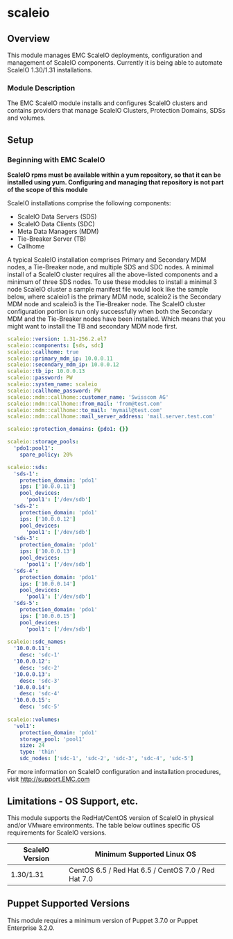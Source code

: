 # scaleio

## Overview

This module manages EMC ScaleIO deployments, configuration and management of ScaleIO components. Currently it is being able to automate ScaleIO 1.30/1.31 installations.

### Module Description

The EMC ScaleIO module installs and configures ScaleIO clusters and contains providers that manage ScaleIO Clusters, Protection Domains, SDSs and volumes.

## Setup

### Beginning with EMC ScaleIO

**ScaleIO rpms must be available within a yum repository, so that it can be installed using yum. Configuring and managing that repository is not part of the scope of this module**

ScaleIO installations comprise the following components:
* ScaleIO Data Servers (SDS)
* ScaleIO Data Clients (SDC)
* Meta Data Managers (MDM)
* Tie-Breaker Server (TB)
* Callhome

A typical ScaleIO installation comprises Primary and Secondary MDM nodes, a Tie-Breaker node, and multiple SDS and SDC nodes.
A minimal install of a ScaleIO cluster requires all the above-listed components and a minimum of three SDS nodes.
To use these modules to install a minimal 3 node ScaleIO cluster a sample manifest file would look like the sample below, where scaleio1 is the primary MDM node, scaleio2 is the Secondary MDM node and scaleio3 is the Tie-Breaker node. The ScaleIO cluster configuration portion is run only successfully when both the Secondary MDM and the Tie-Breaker nodes have been installed. Which means that you might want to install the TB and secondary MDM node first.

```yaml
scaleio::version: 1.31-256.2.el7
scaleio::components: [sds, sdc]
scaleio::callhome: true
scaleio::primary_mdm_ip: 10.0.0.11
scaleio::secondary_mdm_ip: 10.0.0.12
scaleio::tb_ip: 10.0.0.13
scaleio::password: PW
scaleio::system_name: scaleio
scaleio::callhome_password: PW
scaleio::mdm::callhome::customer_name: 'Swisscom AG'
scaleio::mdm::callhome::from_mail: 'from@test.com'
scaleio::mdm::callhome::to_mail: 'mymail@test.com'
scaleio::mdm::callhome::mail_server_address: 'mail.server.test.com'

scaleio::protection_domains: {pdo1: {}}

scaleio::storage_pools:
  'pdo1:pool1':
    spare_policy: 20%

scaleio::sds:
  'sds-1':
    protection_domain: 'pdo1'
    ips: ['10.0.0.11']
    pool_devices:
      'pool1': ['/dev/sdb']
  'sds-2':
    protection_domain: 'pdo1'
    ips: ['10.0.0.12']
    pool_devices:
      'pool1': ['/dev/sdb']
  'sds-3':
    protection_domain: 'pdo1'
    ips: ['10.0.0.13']
    pool_devices:
      'pool1': ['/dev/sdb']
  'sds-4':
    protection_domain: 'pdo1'
    ips: ['10.0.0.14']
    pool_devices:
      'pool1': ['/dev/sdb']                                                                                                                            
  'sds-5':                                                                                                                                             
    protection_domain: 'pdo1'                                                                                                                          
    ips: ['10.0.0.15']                                                                                                                              
    pool_devices:                                                                                                                                      
      'pool1': ['/dev/sdb']  
      
scaleio::sdc_names:                                                                                                                                    
  '10.0.0.11':                                                                                                                                      
    desc: 'sdc-1'                                                                                                                                      
  '10.0.0.12':                                                                                                                                      
    desc: 'sdc-2'                                                                                                                                      
  '10.0.0.13':                                                                                                                                      
    desc: 'sdc-3'                                                                                                                                      
  '10.0.0.14':                                                                                                                                      
    desc: 'sdc-4'                                                                                                                                      
  '10.0.0.15':
    desc: 'sdc-5'
    
scaleio::volumes:
  'vol1':
    protection_domain: 'pdo1'
    storage_pool: 'pool1'
    size: 24
    type: 'thin'
    sdc_nodes: ['sdc-1', 'sdc-2', 'sdc-3', 'sdc-4', 'sdc-5']

```

For more information on ScaleIO configuration and installation procedures, visit http://support.EMC.com

## Limitations - OS Support, etc.

This module supports the RedHat/CentOS version of ScaleIO in physical and/or VMware environments.  The table below outlines specific OS requirements for ScaleIO versions.


| ScaleIO Version  | Minimum Supported Linux OS |
| ---------------- | ------------------ |
| 1.30/1.31        | CentOS 6.5 / Red Hat 6.5 / CentOS 7.0 / Red Hat 7.0         |

## Puppet Supported Versions

This module requires a minimum version of Puppet 3.7.0 or Puppet Enterprise 3.2.0.